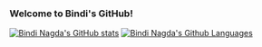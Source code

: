 ### Welcome to Bindi's GitHub!

[![Bindi Nagda's GitHub stats](https://github-readme-stats-sigma-five.vercel.app/api?username=bindi-nagda&cache_seconds=1800&count_private=true&show_icons=true$layout=compact&card_width=15&theme=tokyonight)](https://github.com/bindi-nagda/github-readme-stats)
[![Bindi Nagda's Github Languages](https://github-readme-stats-sigma-five.vercel.app/api/top-langs/?username=bindi-nagda&clayout=compact&theme=tokyonight&hide=jupyter%20notebook)](https://github.com/bindi-nagda/github-readme-stats)

